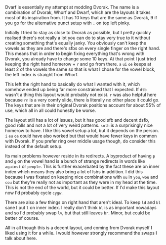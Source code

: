 Dvarf is essentially my attempt at modding Dvorak. The name is a combination of Dvorak, Whorf and Dwarf,
which are the layouts it takes most of its inspiration from. It has 10 keys that are the same as Dvorak,
9 if you go for the alternative punct setup with `;` on top left pinky.

Initially I tried to
stay as close to Dvorak as possible, but I pretty quickly realised there's not really a lot you can do
to stay very true to it without creating something that's equally janky. You obviously can't keep the
vowels as they are and there's sfbs on every single finger on the right hand. This means that in order
to begin fixing everything that's wrong with Dvorak, you already have to change some 10 keys. At that
point I just tried keeping the right hand homerow + `r` and go from there. `a`
`ui` `oe` keeps at least 2 of the vowels the same so that is what I chose for the
vowel block, the left index is straight from Whorf.

This left the right hand to basically do what I wanted with it, which somehow ended up being far more
constrained that I expected. If `dtb` wasn't a thing this layout would probably not exist.
`r` was also helpful here because `rn` is a very comfy slide, there is literally
no other place it could go. The keys that are in their original Dvorak positions account for about 55%
of use, which all in all could honestly be worse.


The layout still has a lot of issues, but it has good sfb and decent dsfb, good rolls and not a lot of very
weird patterns. `snth` is a surprisingly nice homerow to have. I like this vowel setup a lot,
but it depends on the person. `i` `eu` `oa` could have also worked but
that would have fewer keys in common with Dvorak. If you prefer ring over middle usage though, do
consider this instead of the default setup.

Its main problems however reside in its redirects. A byproduct of having `p` and `g` on the
vowel hand is a bunch of strange redirects in words like `against` or `people`.
This is further exacerbated by the fact these are on inner index which means they also bring a lot of
lsbs in addition. I did this because I was fixated on keeping nice combinations with `ou` in
`you`, `wou` and `cou` but they're really not as important as they were
in my head at the time. This is not the end of the world, but it could be better. If I'd make this
layout now I'd probably cycle `cygw`.

There are also a few things on right hand that aren't ideal. To keep `ld` and `bl`
sane I put `l` on inner index. I really don't think `bl` is as important nowadays
and so I'd probably swap `lv`, but that still leaves `br`. Minor, but could be
better of course.

All in all though this is a decent layout, and coming from Dvorak myself I liked using it for a while.
I would however strongly recommend the swaps I talk about here.